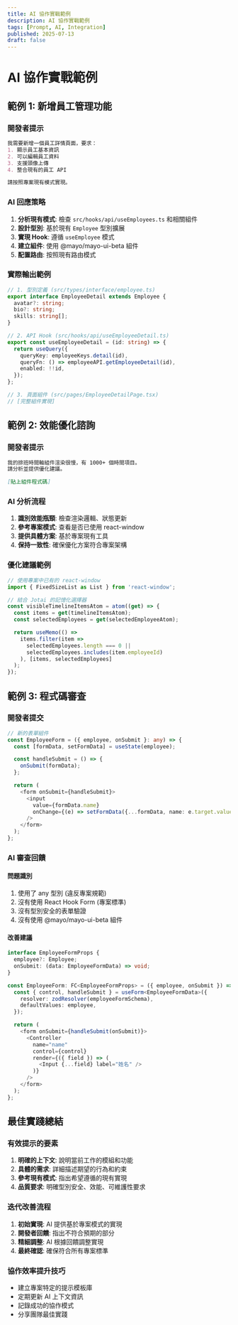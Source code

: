 ```yaml
---
title: AI 協作實戰範例
description: AI 協作實戰範例
tags: [Prompt, AI, Integration]
published: 2025-07-13
draft: false
---
```

# AI 協作實戰範例

## 範例 1: 新增員工管理功能

### 開發者提示

```markdown
我需要新增一個員工詳情頁面，要求：
1. 顯示員工基本資訊
2. 可以編輯員工資料
3. 支援頭像上傳
4. 整合現有的員工 API

請按照專案現有模式實現。
```

### AI 回應策略

1. **分析現有模式**: 檢查 `src/hooks/api/useEmployees.ts` 和相關組件
2. **設計型別**: 基於現有 `Employee` 型別擴展
3. **實現 Hook**: 遵循 `useEmployee` 模式
4. **建立組件**: 使用 @mayo/mayo-ui-beta 組件
5. **配置路由**: 按照現有路由模式

### 實際輸出範例

```typescript
// 1. 型別定義 (src/types/interface/employee.ts)
export interface EmployeeDetail extends Employee {
  avatar?: string;
  bio?: string;
  skills: string[];
}

// 2. API Hook (src/hooks/api/useEmployeeDetail.ts)
export const useEmployeeDetail = (id: string) => {
  return useQuery({
    queryKey: employeeKeys.detail(id),
    queryFn: () => employeeAPI.getEmployeeDetail(id),
    enabled: !!id,
  });
};

// 3. 頁面組件 (src/pages/EmployeeDetailPage.tsx)
// [完整組件實現]
```

## 範例 2: 效能優化諮詢

### 開發者提示

```markdown
我的排班時間軸組件渲染很慢，有 1000+ 個時間項目。
請分析並提供優化建議。

[貼上組件程式碼]
```

### AI 分析流程

1. **識別效能瓶頸**: 檢查渲染邏輯、狀態更新
2. **參考專案模式**: 查看是否已使用 react-window
3. **提供具體方案**: 基於專案現有工具
4. **保持一致性**: 確保優化方案符合專案架構

### 優化建議範例

```typescript
// 使用專案中已有的 react-window
import { FixedSizeList as List } from 'react-window';

// 結合 Jotai 的記憶化選擇器
const visibleTimelineItemsAtom = atom((get) => {
  const items = get(timelineItemsAtom);
  const selectedEmployees = get(selectedEmployeeAtom);

  return useMemo(() =>
    items.filter(item =>
      selectedEmployees.length === 0 ||
      selectedEmployees.includes(item.employeeId)
    ), [items, selectedEmployees]
  );
});
```

## 範例 3: 程式碼審查

### 開發者提交

```typescript
// 新的表單組件
const EmployeeForm = ({ employee, onSubmit }: any) => {
  const [formData, setFormData] = useState(employee);

  const handleSubmit = () => {
    onSubmit(formData);
  };

  return (
    <form onSubmit={handleSubmit}>
      <input
        value={formData.name}
        onChange={(e) => setFormData({...formData, name: e.target.value})}
      />
    </form>
  );
};
```

### AI 審查回饋

#### 問題識別

1. 使用了 any 型別 (違反專案規範)
2. 沒有使用 React Hook Form (專案標準)
3. 沒有型別安全的表單驗證
4. 沒有使用 @mayo/mayo-ui-beta 組件

#### 改善建議

```typescript
interface EmployeeFormProps {
  employee?: Employee;
  onSubmit: (data: EmployeeFormData) => void;
}

const EmployeeForm: FC<EmployeeFormProps> = ({ employee, onSubmit }) => {
  const { control, handleSubmit } = useForm<EmployeeFormData>({
    resolver: zodResolver(employeeFormSchema),
    defaultValues: employee,
  });

  return (
    <form onSubmit={handleSubmit(onSubmit)}>
      <Controller
        name="name"
        control={control}
        render={({ field }) => (
          <Input {...field} label="姓名" />
        )}
      />
    </form>
  );
};
```

## 最佳實踐總結

### 有效提示的要素

1. **明確的上下文**: 說明當前工作的模組和功能
2. **具體的需求**: 詳細描述期望的行為和約束
3. **參考現有模式**: 指出希望遵循的現有實現
4. **品質要求**: 明確型別安全、效能、可維護性要求

### 迭代改善流程

1. **初始實現**: AI 提供基於專案模式的實現
2. **開發者回饋**: 指出不符合預期的部分
3. **精細調整**: AI 根據回饋調整實現
4. **最終確認**: 確保符合所有專案標準

### 協作效率提升技巧

- 建立專案特定的提示模板庫
- 定期更新 AI 上下文資訊
- 記錄成功的協作模式
- 分享團隊最佳實踐
